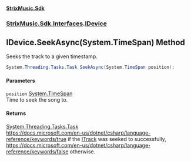 #### [StrixMusic.Sdk](./index.md 'index')
### [StrixMusic.Sdk.Interfaces](./StrixMusic-Sdk-Interfaces.md 'StrixMusic.Sdk.Interfaces').[IDevice](./StrixMusic-Sdk-Interfaces-IDevice.md 'StrixMusic.Sdk.Interfaces.IDevice')
## IDevice.SeekAsync(System.TimeSpan) Method
Seeks the track to a given timestamp.  
```csharp
System.Threading.Tasks.Task SeekAsync(System.TimeSpan position);
```
#### Parameters
<a name='StrixMusic-Sdk-Interfaces-IDevice-SeekAsync(System-TimeSpan)-position'></a>
`position` [System.TimeSpan](https://docs.microsoft.com/en-us/dotnet/api/System.TimeSpan 'System.TimeSpan')  
Time to seek the song to.  
  
#### Returns
[System.Threading.Tasks.Task](https://docs.microsoft.com/en-us/dotnet/api/System.Threading.Tasks.Task 'System.Threading.Tasks.Task')  
https://docs.microsoft.com/en-us/dotnet/csharp/language-reference/keywords/true if the [ITrack](./StrixMusic-Sdk-Interfaces-ITrack.md 'StrixMusic.Sdk.Interfaces.ITrack') was seeked to successfully, https://docs.microsoft.com/en-us/dotnet/csharp/language-reference/keywords/false otherwise.  
